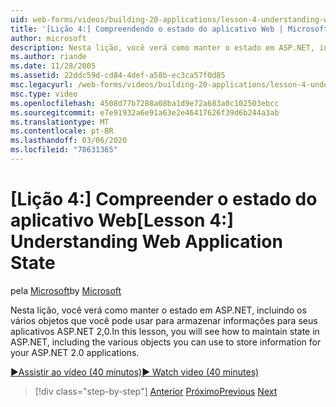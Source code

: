```yaml
---
uid: web-forms/videos/building-20-applications/lesson-4-understanding-web-application-state
title: '[Lição 4:] Compreendendo o estado do aplicativo Web | Microsoft Docs'
author: microsoft
description: Nesta lição, você verá como manter o estado em ASP.NET, incluindo os vários objetos que você pode usar para armazenar informações para seu ASP.NET 2,0 aplicativo Intelligence...
ms.author: riande
ms.date: 11/28/2005
ms.assetid: 22ddc59d-cd84-4def-a58b-ec3ca57f0d85
msc.legacyurl: /web-forms/videos/building-20-applications/lesson-4-understanding-web-application-state
msc.type: video
ms.openlocfilehash: 4508d77b7288a08ba1d9e72a683a0c102503ebcc
ms.sourcegitcommit: e7e91932a6e91a63e2e46417626f39d6b244a3ab
ms.translationtype: MT
ms.contentlocale: pt-BR
ms.lasthandoff: 03/06/2020
ms.locfileid: "78631365"
---
```

# <a name="lesson-4-understanding-web-application-state"></a><span data-ttu-id="2f450-103">[Lição 4:] Compreender o estado do aplicativo Web</span><span class="sxs-lookup"><span data-stu-id="2f450-103">[Lesson 4:] Understanding Web Application State</span></span>

<span data-ttu-id="2f450-104">pela [Microsoft](https://github.com/microsoft)</span><span class="sxs-lookup"><span data-stu-id="2f450-104">by [Microsoft](https://github.com/microsoft)</span></span>

<span data-ttu-id="2f450-105">Nesta lição, você verá como manter o estado em ASP.NET, incluindo os vários objetos que você pode usar para armazenar informações para seus aplicativos ASP.NET 2,0.</span><span class="sxs-lookup"><span data-stu-id="2f450-105">In this lesson, you will see how to maintain state in ASP.NET, including the various objects you can use to store information for your ASP.NET 2.0 applications.</span></span>

[<span data-ttu-id="2f450-106">&#9654;Assistir ao vídeo (40 minutos)</span><span class="sxs-lookup"><span data-stu-id="2f450-106">&#9654; Watch video (40 minutes)</span></span>](https://channel9.msdn.com/Blogs/ASP-NET-Site-Videos/lesson-4-understanding-web-application-state)

> [!div class="step-by-step"]
> <span data-ttu-id="2f450-107">[Anterior](lesson-3-understanding-more-about-events-and-postback.md)
> [Próximo](lesson-5-debugging-and-tracing-your-website.md)</span><span class="sxs-lookup"><span data-stu-id="2f450-107">[Previous](lesson-3-understanding-more-about-events-and-postback.md)
[Next](lesson-5-debugging-and-tracing-your-website.md)</span></span>
